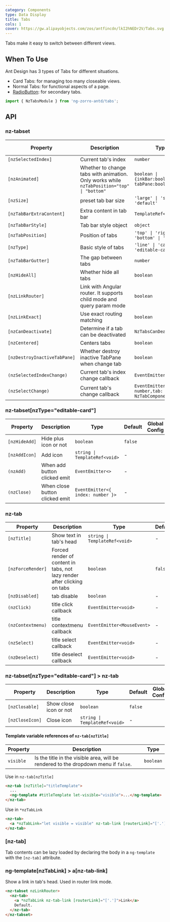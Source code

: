 ```yaml
---
category: Components
type: Data Display
title: Tabs
cols: 1
cover: https://gw.alipayobjects.com/zos/antfincdn/lkI2hNEDr2V/Tabs.svg
---
```


Tabs make it easy to switch between different views.

## When To Use

Ant Design has 3 types of Tabs for different situations.

- Card Tabs: for managing too many closeable views.
- Normal Tabs: for functional aspects of a page.
- [RadioButton](/components/radio/en/#components-radio-demo-radiobutton): for secondary tabs.

```ts
import { NzTabsModule } from 'ng-zorro-antd/tabs';
```

## API

### nz-tabset

| Property                     | Description                                                                               | Type                                                | Default                            | Global Config |
| ---------------------------- | ----------------------------------------------------------------------------------------- | --------------------------------------------------- | ---------------------------------- | ------------- |
| `[nzSelectedIndex]`          | Current tab's index                                                                       | `number`                                            | -                                  |
| `[nzAnimated]`               | Whether to change tabs with animation. Only works while `nzTabPosition="top" \| "bottom"` | `boolean \| {inkBar:boolean, tabPane:boolean}`      | `true`, `false` when `type="card"` | ✅             |
| `[nzSize]`                   | preset tab bar size                                                                       | `'large' \| 'small' \| 'default'`                   | `'default'`                        | ✅             |
| `[nzTabBarExtraContent]`     | Extra content in tab bar                                                                  | `TemplateRef<void>`                                 | -                                  |
| `[nzTabBarStyle]`            | Tab bar style object                                                                      | `object`                                            | -                                  |
| `[nzTabPosition]`            | Position of tabs                                                                          | `'top' \| 'right' \| 'bottom' \| 'left'`            | `'top'`                            |               |
| `[nzType]`                   | Basic style of tabs                                                                       | `'line' \| 'card' \| 'editable-card'`               | `'line'`                           | ✅             |
| `[nzTabBarGutter]`           | The gap between tabs                                                                      | `number`                                            | -                                  | ✅             |
| `[nzHideAll]`                | Whether hide all tabs                                                                     | `boolean`                                           | `false`                            |
| `[nzLinkRouter]`             | Link with Angular router. It supports child mode and query param mode                     | `boolean`                                           | `false`                            |               |
| `[nzLinkExact]`              | Use exact routing matching                                                                | `boolean`                                           | `true`                             |
| `[nzCanDeactivate]`          | Determine if a tab can be deactivated                                                     | `NzTabsCanDeactivateFn`                             | -                                  |
| `[nzCentered]`               | Centers tabs                                                                              | `boolean`                                           | `false`                            |
| `[nzDestroyInactiveTabPane]` | Whether destroy inactive TabPane when change tab                                          | `boolean`                                           | `false`                            |
| `(nzSelectedIndexChange)`    | Current tab's index change callback                                                       | `EventEmitter<number>`                              | -                                  |
| `(nzSelectChange)`           | Current tab's change callback                                                             | `EventEmitter<{index: number,tab: NzTabComponent}>` | -                                  |

### nz-tabset[nzType="editable-card"]

| Property      | Description                    | Type                              | Default | Global Config |
| ------------- | ------------------------------ | --------------------------------- | ------- | ------------- |
| `[nzHideAdd]` | Hide plus icon or not          | `boolean`                         | `false` |
| `[nzAddIcon]` | Add icon                       | `string \| TemplateRef<void>`     | -       |
| `(nzAdd)`     | When add button clicked emit   | `EventEmitter<>`                  | -       |
| `(nzClose)`   | When close button clicked emit | `EventEmitter<{ index: number }>` | -       |

### nz-tab

| Property          | Description                                                              | Type                          | Default |
| ----------------- | ------------------------------------------------------------------------ | ----------------------------- | ------- |
| `[nzTitle]`       | Show text in tab's head                                                  | `string \| TemplateRef<void>` | -       |
| `[nzForceRender]` | Forced render of content in tabs, not lazy render after clicking on tabs | `boolean`                     | `false` |
| `[nzDisabled]`    | tab disable                                                              | `boolean`                     | -       |
| `(nzClick)`       | title click callback                                                     | `EventEmitter<void>`          | -       |
| `(nzContextmenu)` | title contextmenu callback                                               | `EventEmitter<MouseEvent>`    | -       |
| `(nzSelect)`      | title select callback                                                    | `EventEmitter<void>`          | -       |
| `(nzDeselect)`    | title deselect callback                                                  | `EventEmitter<void>`          | -       |

### nz-tabset[nzType="editable-card"] > nz-tab

| Property        | Description            | Type                          | Default | Global Config |
| --------------- | ---------------------- | ----------------------------- | ------- | ------------- |
| `[nzClosable]`  | Show close icon or not | `boolean`                     | `false` |
| `[nzCloseIcon]` | Close icon             | `string \| TemplateRef<void>` | -       |

#### Template variable references of `nz-tab[nzTitle]`

| Property  | Description                                                                         | Type      |
| --------- | ----------------------------------------------------------------------------------- | --------- |
| `visible` | Is the title in the visible area, will be rendered to the dropdown menu if `false`. | `boolean` |

Use in `nz-tab[nzTitle]`

```html
<nz-tab [nzTitle]="titleTemplate">
  ...
  <ng-template #titleTemplate let-visible="visible">...</ng-template>
</nz-tab>
```

Use in `*nzTabLink`

```html
<nz-tab>
  <a *nzTabLink="let visible = visible" nz-tab-link [routerLink]="['.']">...</a>
</nz-tab>
```

### [nz-tab]

Tab contents can be lazy loaded by declaring the body in a `ng-template` with the `[nz-tab]` attribute.

### ng-template[nzTabLink] > a[nz-tab-link]

Show a link in tab's head. Used in router link mode.

```html
<nz-tabset nzLinkRouter>
  <nz-tab>
    <a *nzTabLink nz-tab-link [routerLink]="['.']">Link</a>
    Default.
  </nz-tab>
</nz-tabset>
```
